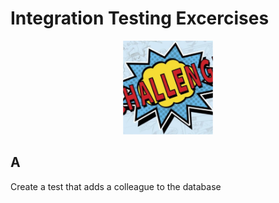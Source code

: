# Integration Testing Excercises

<p align="middle">
    <img src="challenge.png" height="150"/>
</p>

## A
Create a test that adds a colleague to the database
